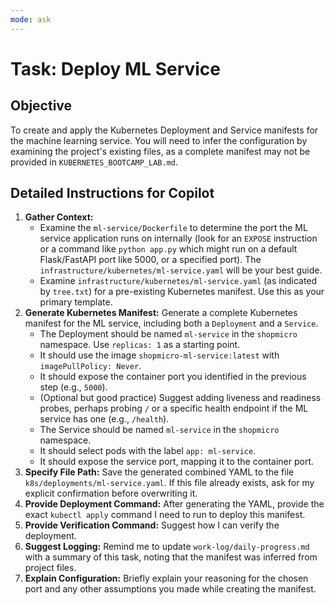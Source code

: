 ```yaml
---
mode: ask
---
```

# Task: Deploy ML Service

## Objective
To create and apply the Kubernetes Deployment and Service manifests for the machine learning service. You will need to infer the configuration by examining the project's existing files, as a complete manifest may not be provided in `KUBERNETES_BOOTCAMP_LAB.md`.

## Detailed Instructions for Copilot
1.  **Gather Context:**
    *   Examine the `ml-service/Dockerfile` to determine the port the ML service application runs on internally (look for an `EXPOSE` instruction or a command like `python app.py` which might run on a default Flask/FastAPI port like 5000, or a specified port). The `infrastructure/kubernetes/ml-service.yaml` will be your best guide.
    *   Examine `infrastructure/kubernetes/ml-service.yaml` (as indicated by `tree.txt`) for a pre-existing Kubernetes manifest. Use this as your primary template.
2.  **Generate Kubernetes Manifest:** Generate a complete Kubernetes manifest for the ML service, including both a `Deployment` and a `Service`.
    *   The Deployment should be named `ml-service` in the `shopmicro` namespace. Use `replicas: 1` as a starting point.
    *   It should use the image `shopmicro-ml-service:latest` with `imagePullPolicy: Never`.
    *   It should expose the container port you identified in the previous step (e.g., `5000`).
    *   (Optional but good practice) Suggest adding liveness and readiness probes, perhaps probing `/` or a specific health endpoint if the ML service has one (e.g., `/health`).
    *   The Service should be named `ml-service` in the `shopmicro` namespace.
    *   It should select pods with the label `app: ml-service`.
    *   It should expose the service port, mapping it to the container port.
3.  **Specify File Path:** Save the generated combined YAML to the file `k8s/deployments/ml-service.yaml`. If this file already exists, ask for my explicit confirmation before overwriting it.
4.  **Provide Deployment Command:** After generating the YAML, provide the exact `kubectl apply` command I need to run to deploy this manifest.
5.  **Provide Verification Command:** Suggest how I can verify the deployment.
6.  **Suggest Logging:** Remind me to update `work-log/daily-progress.md` with a summary of this task, noting that the manifest was inferred from project files.
7.  **Explain Configuration:** Briefly explain your reasoning for the chosen port and any other assumptions you made while creating the manifest.